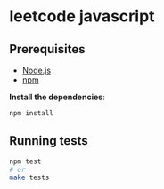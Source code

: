 # leetcode javascript

## Prerequisites
- [Node.js](https://nodejs.org/)
- [npm](https://www.npmjs.com/)

**Install the dependencies**:
```bash
npm install
```

## Running tests
```bash
npm test
# or
make tests
```
